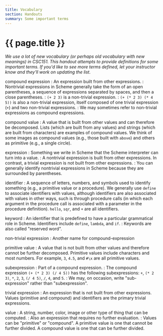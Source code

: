 ```yaml
---
title: Vocabulary
section: Handouts
summary: Some important terms
---
```

# {{ page.title }}

_We use a lot of new vocabulary (or perhaps old vocabulary with new meanings) in CSC151. This handout attempts to provide definitions for some important terms. If you'd like to see more terms defined, let your instructor know and they'll work on updating the list._

compound expression
  : An expression built from other expressions.
  : Nontrivial expressions in Scheme generally take the form of an open
    parentheses, a sequence of expressions separated by spaces, and then
    a close parentheses.
  : `(+ 2 3)` is a non-trivial expression.
  : `(+ (* 2 3) (* 4 5))` is also a non-trivial expression, itself composed
    of one trivial expression (`+`) and two non-trivial expressions.
  : We may sometimes refer to non-trivial expressions as compound expressions.

compound value
  : A value that is built from other values and can therefore be decomposed.
    Lists (which are built from any values) and strings (which are built from
    characters) are examples of compound values. We think of some images
    as compound values (e.g., those built with `above`) and others as
    primitive (e.g., a single circle).

expression
  : Something we write in Scheme that the Scheme interpreter can turn into a value.
  : A nontrivial expression is built from other expressions. In contrast, a
    trivial expression is not built from other expressions.
  : You can generally identify nontrivial expressions in Scheme because they
    are surrounded by parentheses.

identifier
  : A sequence of letters, numbers, and symbols used to identify something
    (e.g., a primitive value or a procedure). We generally use `define` to
    associate identifiers with values, although identifiers are also
    associated with values in other ways, such is through procedure calls
    (in which each argument in the procedure call is associated with a
    parameter in the procedure definition). `hello`, `sqr`, and `+` are
    all identifiers.

keyword
  : An identifier that is predefined to have a particular grammatical role
    in Scheme. Identifiers include `define`, `lambda`, and `if`.
  : Keywords are also called "reserved word".

non-trivial expression
  : Another name for compound-expression

primitive value
  : A value that is not built from other values and therefore cannot be further 
    decomposed. Primitive values include characters and most numbers. For
    example, `3`, `4.5`, and `#\x` are all primitive values.

subexpression
  : Part of a compound expression.
  : The compound expression `(+ (* 2 3) (/ 4 5))` has the following subexpressions: `+`, `(* 2 3)`, `*`, `2`, `3`, `(/ 4 5)`, `/`, `4`, and `5`.
  : We may, on occasion, write "sub-expression" rather than "subexpression".

trivial expression
  : An expression that is not built from other expressions.  Values (primitive
    and compound) and identifiers are the primary trivial expressions.

value
  : A string, number, color, image or other type of thing that can be computed.
  : Also an expression that requires no further evaluation.
  : Values can be "primitive" or "compound". A primitive value is one
    that cannot be further divided. A compound value is one that can be
    further divided.
